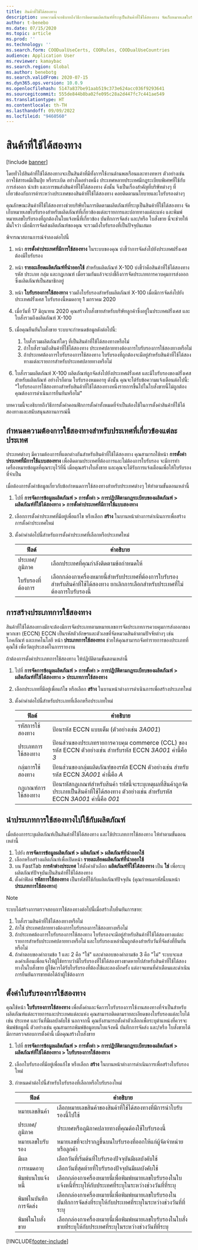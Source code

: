 ```yaml
---
title: สินค้าที่ใช้ได้สองทาง
description: บทความนี้จะอธิบายถึงวิธีการติดตามผลิตภัณฑ์ที่ระบุเป็นสินค้าที่ใช้ได้สองทาง จัดเก็บหมายเลขใบรับรองสำหรับผลิตภัณฑ์ที่เกี่ยวข้องแต่ละรายการและปลายทางแต่ละแห่ง และพิมพ์หมายเลขใบรับรองที่ถูกต้องในใบแจ้งหนี้ที่เกี่ยวข้อง บันทึกการจัดส่ง และ/หรือ ใบสั่งขาย
author: t-benebo
ms.date: 07/15/2020
ms.topic: article
ms.prod: ''
ms.technology: ''
ms.search.form: COODualUseCerts, COORules, COODualUseCountries
audience: Application User
ms.reviewer: kamaybac
ms.search.region: Global
ms.author: benebotg
ms.search.validFrom: 2020-07-15
ms.dyn365.ops.version: 10.0.9
ms.openlocfilehash: 5147a837be91aab519c373e624acc036f9293641
ms.sourcegitcommit: 555de844b8ba02fe095c28a2d447fc7c441ae549
ms.translationtype: HT
ms.contentlocale: th-TH
ms.lasthandoff: 09/09/2022
ms.locfileid: "9460560"
---
```

# <a name="dual-use-goods"></a>สินค้าที่ใช้ได้สองทาง

[!include [banner](../includes/banner.md)]

โดยทั่วไปสินค้าที่ใช้ได้สองทางจะเป็นสินค้าที่มีทั้งการใช้งานด้านพลเรือนและทางทหาร ตัวอย่างเช่น อาจใช้สารเคมีเป็นปุ๋ย หรือระเบิด อย่างใดอย่างหนึ่ง ประเทศหลายประเทศมีกฎระเบียบพิเศษที่ใช้กับการส่งออก นำเข้า และการขนส่งสินค้าที่ใช้ได้สองทาง ดังนั้น จึงเป็นเรื่องสำคัญที่บริษัทต่างๆ ที่เกี่ยวข้องกับการค้าระหว่างประเทศของสินค้าที่ใช้ได้สองทาง คอยติดตามนโยบายและใบรับรองต่างๆ

คุณลักษณะสินค้าที่ใช้ได้สองทางช่วยบริษัทในการติดตามผลิตภัณฑ์ที่ระบุเป็นสินค้าที่ใช้ได้สองทาง จัดเก็บหมายเลขใบรับรองสำหรับผลิตภัณฑ์ที่เกี่ยวข้องแต่ละรายการและปลายทางแต่ละแห่ง และพิมพ์หมายเลขใบรับรองที่ถูกต้องในใบแจ้งหนี้ที่เกี่ยวข้อง บันทึกการจัดส่ง และ/หรือ ใบสั่งขาย นี่จะช่วยให้มั่นใจว่า เมื่อมีการจัดส่งผลิตภัณฑ์ของคุณ จะรวมถึงใบรับรองที่เป็นปัจจุบันเสมอ

พิจารณาสถานการณ์จำลองต่อไปนี้

1. หน้า **การตั้งค่าประเทศที่มีการใช้สองทาง** ในระบบของคุณ บ่งชี้ว่าการจัดส่งไปยังประเทศฝรั่งเศสต้องมีใบรับรอง
2. หน้า **รายละเอียดผลิตภัณฑ์ที่นำออกใช้** สำหรับผลิตภัณฑ์ X-100 บ่งชี้ว่าคือสินค้าที่ใช้ได้สองทาง รหัส ประเภท กลุ่ม และกฎเกณฑ์ เมื่อรวมกันแล้วจะบ่งชี้ถึงการจัดประเภทการควบคุมการส่งออกซึ่งผลิตภัณฑ์เป็นสมาชิกอยู่
3. หน้า **ใบรับรองการใช้สองทาง** รวมถึงใบรับรองสำหรับผลิตภัณฑ์ X-100 เมื่อมีการจัดส่งไปยังประเทศฝรั่งเศส ใบรับรองนี้หมดอายุ 1 มกราคม 2020
4. เมื่อวันที่ 17 มิถุนายน 2020 คุณสร้างใบสั่งขายสำหรับบริษัทลูกค้าซึ่งอยู่ในประเทศฝรั่งเศส และใบสั่งรวมถึงผลิตภัณฑ์ X-100
5. เมื่อคุณยืนยันใบสั่งขาย ระบบจะกำหนดข้อมูลดังต่อไปนี้:

    1. ใบสั่งรวมผลิตภัณฑ์ใดๆ ที่เป็นสินค้าที่ใช้ได้สองทางหรือไม่
    2. ถ้าใบสั่งรวมถึงสินค้าที่ใช้ได้สองทาง ประเทศปลายทางต้องการใบรับรองการใช้สองทางหรือไม่
    3. ถ้าประเทศต้องการใบรับรองการใช้สองทาง ใบรับรองที่ถูกต้องจะมีอยู่สำหรับสินค้าที่ใช้ได้สองทางแต่ละรายการสำหรับประเทศปลายทางหรือไม่

6. ใบสั่งรวมผลิตภัณฑ์ X-100 ผลิตภัณฑ์ถูกจัดส่งไปยังประเทศฝรั่งเศส และมีใบรับรองของฝรั่งเศสสำหรับผลิตภัณฑ์ อย่างไรก็ตาม ใบรับรองหมดอายุ ดังนั้น คุณจะได้รับข้อความแจ้งเตือนต่อไปนี้: "ใบรับรองการใช้สองทางสำหรับสินค้าที่ใช้ได้สองทางหนึ่งรายการขึ้นไปในใบสั่งขายนี้ไม่ถูกต้อง คุณต้องการดำเนินการยืนยันหรือไม่"

บทความนี้จะอธิบายถึงวิธีการตั้งค่าคอนฟิกการตั้งค่าทั้งหมดที่จำเป็นต้องใช้ในการตั้งค่าสินค้าที่ใช้ได้สองทางและสนับสนุนสถานการณ์นี้

## <a name="define-dual-use-requirements-for-each-relevant-country"></a>กำหนดความต้องการใช้สองทางสำหรับประเทศที่เกี่ยวข้องแต่ละประเทศ

ประเทศต่างๆ มีความต้องการที่แตกต่างกันสำหรับสินค้าที่ใช้ได้สองทาง คุณสามารถใช้หน้า **การตั้งค่าประเทศที่มีการใช้แบบสองทาง** เพื่อติดตามประเทศที่ต้องการและไม่ต้องการใบรับรอง จะมีการทำเครื่องหมายข้อมูลที่คุณระบุไว้ที่นี่ เมื่อคุณสร้างใบสั่งขาย และคุณจะได้รับการแจ้งเตือนเพื่อให้ใบรับรองที่จำเป็น

เมื่อต้องการตั้งค่าข้อมูลเกี่ยวกับข้อกำหนดการใช้สองทางสำหรับประเทศต่างๆ ให้ทำตามขั้นตอนเหล่านี้

1. ไปที่ **การจัดการข้อมูลผลิตภัณฑ์ \> การตั้งค่า \> การปฏิบัติตามกฎระเบียบของผลิตภัณฑ์ \> ผลิตภัณฑ์ที่ใช้ได้สองทาง \> การตั้งค่าประเทศที่มีการใช้แบบสองทาง**
2. เลือกการตั้งค่าประเทศที่มีอยู่เพื่อแก้ไข หรือเลือก **สร้าง** ในบานหน้าต่างการดำเนินการเพื่อสร้างการตั้งค่าประเทศใหม่
3. ตั้งค่าค่าต่อไปนี้สำหรับการตั้งค่าประเทศที่เลือกหรือประเทศใหม่

    | ฟิลด์ | คำอธิบาย |
    |---|---|
    | ประเทศ/ภูมิภาค | เลือกประเทศที่คุณกำลังติดตามข้อกำหนดให้ |
    | ใบรับรองที่ต้องการ | เลือกกล่องกาเครื่องหมายนี้สำหรับประเทศที่ต้องการใบรับรองสำหรับสินค้าที่ใช้ได้สองทาง ยกเลิกการเลือกสำหรับประเทศที่ไม่ต้องการใบรับรองนี้ |

## <a name="create-dual-use-categories"></a>การสร้างประเภทการใช้สองทาง

สินค้าที่ใช้ได้สองทางมักจะต้องมีการจัดประเภทตามหมายเลขการจัดประเภทการควบคุมการส่งออกของพวกเขา (ECCN) ECCN เป็นรหัสตัวอักษรและตัวเลขที่จัดหมวดสินค้าตามปัจจัยต่างๆ เช่น โภคภัณฑ์ และเทคโนโลยี หน้า **ประเภทการใช้สองทาง** ช่วยให้คุณสามารถจัดทำรายการของประเภทที่คุณใช้ เพื่อวัตถุประสงค์ในการรายงาน

ถ้าต้องการตั้งค่าประเภทการใช้สองทาง ให้ปฏิบัติตามขั้นตอนเหล่านี้

1. ไปที่ **การจัดการข้อมูลผลิตภัณฑ์ \> การตั้งค่า \> การปฏิบัติตามกฎระเบียบของผลิตภัณฑ์ \> ผลิตภัณฑ์ที่ใช้ได้สองทาง \> ประเภทการใช้สองทาง**
2. เลือกประเภทที่มีอยู่เพื่อแก้ไข หรือเลือก **สร้าง** ในบานหน้าต่างการดำเนินการเพื่อสร้างประเภทใหม่
3. ตั้งค่าค่าต่อไปนี้สำหรับประเภทที่เลือกหรือประเภทใหม่

    | ฟิลด์ | คำอธิบาย |
    |---|---|
    | รหัสการใช้สองทาง | ป้อนรหัส ECCN แบบเต็ม (ตัวอย่างเช่น *3A001*)|
    | ประเภทการใช้สองทาง | ป้อนส่วนของประเภทรายการควบคุม commerce (CCL) ของรหัส ECCN ตัวอย่างเช่น สำหรับรหัส ECCN *3A001* ค่านี้คือ *3* |
    | กลุ่มการใช้สองทาง | ป้อนส่วนของกลุ่มผลิตภัณฑ์ของรหัส ECCN ตัวอย่างเช่น สำหรับรหัส ECCN *3A001* ค่านี้คือ *A* |
    | กฎเกณฑ์การใช้สองทาง | ป้อนรหัสกฎเกณฑ์สำหรับสินค้า รหัสนี้จะระบุเหตุผลที่สินค้าถูกจัดประเภทเป็นสินค้าที่ใช้ได้สองทาง ตัวอย่างเช่น สำหรับรหัส ECCN *3A001* ค่านี้คือ *001* |

## <a name="apply-dual-use-categories-to-products"></a>นำประเภทการใช้สองทางไปใช้กับผลิตภัณฑ์

เมื่อต้องการระบุผลิตภัณฑ์เป็นสินค้าที่ใช้ได้สองทาง และใช้ประเภทการใช้สองทาง ให้ทำตามขั้นตอนเหล่านี้

1. ไปยัง **การจัดการข้อมูลผลิตภัณฑ์ \> ผลิตภัณฑ์ \> ผลิตภัณฑ์ที่นำออกใช้**
1. เลือกหรือสร้างผลิตภัณฑ์เพื่อเปิดหน้า **รายละเอียดผลิตภัณฑ์ที่นำออกใช้**
1. บน FastTab **การค้าต่างประเทศ** ให้ตั้งค่าตัวเลือก **ผลิตภัณฑ์ที่ใช้ได้สองทาง** เป็น **ใช่** เพื่อระบุผลิตภัณฑ์ปัจจุบันเป็นสินค้าที่ใช้ได้สองทาง
1. ตั้งค่าฟิลด์ **รหัสการใช้สองทาง** เป็นรหัสที่ใช้กับผลิตภัณฑ์ปัจจุบัน (คุณกำหนดรหัสนี้บนหน้า **ประเภทการใช้สองทาง**)

> [!NOTE]
>
> ระบบได้สร้างการตรวจสอบการใช้สองทางต่อไปนี้เมื่อสร้างใบยืนยันการขาย:
>
> 1. ใบสั่งรวมสินค้าที่ใช้ได้สองทางหรือไม่
> 1. ถ้าใช่ ประเทศปลายทางต้องการใบรับรองการใช้สองทางหรือไม่
> 1. ถ้าประเทศต้องการใบรับรองการใช้สองทาง ใบรับรองจะมีอยู่สำหรับสินค้าที่ใช้ได้สองทางแต่ละรายการสำหรับประเทศปลายทางหรือไม่ และใบรับรองเหล่านั้นถูกต้องสำหรับวันที่จัดส่งที่ยืนยันหรือไม่
> 1. ถ้าคําตอบของคําถามข้อ 1 และ 2 คือ "ใช่" และคําตอบของคําถามข้อ 3 คือ "ไม่" ระบบจะแสดงคําเตือนเพื่อแจ้งให้ผู้ใช้ทราบว่ามีใบรับรองที่ใช้ได้สองทางขาดหายไปสำหรับสินค้าที่ใช้ได้สองทางในใบสั่งขาย ผู้ใช้ควรได้รับใบรับรองที่ต้องใช้และลองอีกครั้ง แต่อาจแทนที่คําเตือนและดําเนินการยืนยันการขายต่อได้ถ้าผู้ใช้ต้องการ

## <a name="set-up-dual-use-certificates"></a>ตั้งค่าใบรับรองการใช้สองทาง

คุณใช้หน้า **ใบรับรองการใช้สองทาง** เพื่อตั้งค่าและจัดการใบรับรองการใช้งานสองทางที่จำเป็นสำหรับผลิตภัณฑ์แต่ละรายการและประเทศแต่ละแห่ง คุณสามารถติดตามรายละเอียดของใบรับรองแต่ละใบได้ เช่น ประเทศ และวันที่มีผลบังคับใช้ นอกจากนี้ คุณยังสามารถตั้งค่าตัวเลือกเพื่อระบุตำแหน่งที่ควรจะพิมพ์ข้อมูลนี้ ตัวอย่างเช่น คุณสามารถพิมพ์ข้อมูลบนใบแจ้งหนี้ บันทึกการจัดส่ง และ/หรือ ใบสั่งขายได้ มีการตรวจสอบการตั้งค่านี้ เมื่อคุณสร้างใบสั่งขาย

1. ไปที่ **การจัดการข้อมูลผลิตภัณฑ์ \> การตั้งค่า \> การปฏิบัติตามกฎระเบียบของผลิตภัณฑ์ \> ผลิตภัณฑ์ที่ใช้ได้สองทาง \> ใบรับรองการใช้สองทาง**
2. เลือกใบรับรองที่มีอยู่เพื่อแก้ไข หรือเลือก **สร้าง** ในบานหน้าต่างการดำเนินการเพื่อสร้างใบรับรองใหม่
3. กำหนดค่าต่อไปนี้สำหรับใบรับรองที่เลือกหรือใบรับรองใหม่

    | ฟิลด์ | คำอธิบาย |
    |---|---|
    | หมายเลขสินค้า | เลือกหมายเลขสินค้าของสินค้าที่ใช้ได้สองทางที่มีการนำใบรับรองนี้ไปใช้ |
    | ประเทศ/ภูมิภาค | ประเทศหรือภูมิภาคปลายทางที่คุณต้องใช้ใบรับรองนี้ |
    | หมายเลขใบรับรอง | หมายเลขที่จะปรากฏขึ้นบนใบรับรองที่ออกให้แก่ผู้จัดจำหน่ายหรือลูกค้า |
    | มีผล | เลือกวันที่เริ่มต้นที่ใบรับรองปัจจุบันมีผลบังคับใช้|
    | การหมดอายุ | เลือกวันที่สุดท้ายที่ใบรับรองปัจจุบันมีผลบังคับใช้ |
    | พิมพ์บนใบแจ้งหนี้ | เลือกกล่องกาเครื่องหมายนี้เพื่อพิมพ์หมายเลขใบรับรองในใบแจ้งหนี้ที่ระบุให้กับประเทศที่ระบุในระหว่างช่วงวันที่ที่ระบุ |
    | พิมพ์ในบันทึกการจัดส่ง | เลือกกล่องกาเครื่องหมายนี้เพื่อพิมพ์หมายเลขใบรับรองในบันทึกการจัดส่งที่ระบุให้กับประเทศที่ระบุในระหว่างช่วงวันที่ที่ระบุ |
    | พิมพ์ในใบสั่งขาย | เลือกกล่องกาเครื่องหมายนี้เพื่อพิมพ์หมายเลขใบรับรองในใบสั่งขายที่ระบุให้กับประเทศที่ระบุในระหว่างช่วงวันที่ที่ระบุ |


[!INCLUDE[footer-include](../../includes/footer-banner.md)]
